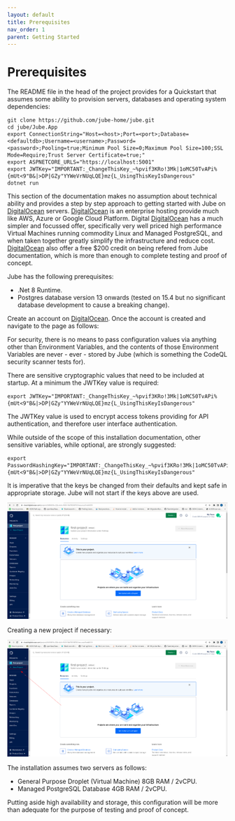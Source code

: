 ```yaml
---
layout: default
title: Prerequisites
nav_order: 1
parent: Getting Started
---
```


# Prerequisites

The README file in the head of the project provides for a Quickstart that assumes some ability to provision servers, databases and operating system dependencies:

```shell
git clone https://github.com/jube-home/jube.git
cd jube/Jube.App
export ConnectionString="Host=<host>;Port=<port>;Database=<defaultdb>;Username=<username>;Password=<password>;Pooling=true;Minimum Pool Size=0;Maximum Pool Size=100;SSL Mode=Require;Trust Server Certificate=true;"
export ASPNETCORE_URLS="https://localhost:5001"
export JWTKey="IMPORTANT:_ChangeThisKey_~%pvif3KRo!3Mk|1oMC50TvAPi%{mUt<9"B&|>DP|GZy"YYWeVrNUqLQE}mz{L_UsingThisKeyIsDangerous"
dotnet run
```

This section of the documentation makes no assumption about technical ability and provides a step by step approach to getting started with Jube on [DigitalOcean](https://m.do.co/c/8be72e86abb2) servers.  [DigitalOcean](https://m.do.co/c/8be72e86abb2) is an enterprise hosting provide much like AWS, Azure or Google Cloud Platform.  Digital [DigitalOcean](https://m.do.co/c/8be72e86abb2) has a much simpler and focussed offer,  specifically very well priced high performance Virtual Machines running commodity Linux and Managed PostgreSQL, and when taken together greatly simplify the infrastructure and reduce cost.  [DigitalOcean](https://m.do.co/c/8be72e86abb2) also offer a free $200 credit on being refered from Jube documentation, which is more than enough to complete testing and proof of concept.

Jube has the following prerequisites:

* .Net 8 Runtime.
* Postgres database version 13 onwards (tested on 15.4 but no significant database development to cause a breaking change).

Create an account on [DigitalOcean](https://m.do.co/c/8be72e86abb2).  Once the account is created and navigate to the page as follows:

For security, there is no means to pass configuration values via anything other than Environment Variables,  and the contents of those Environment Variables are never - ever - stored by Jube (which is something the CodeQL security scanner tests for).

There are sensitive cryptographic values that need to be included at startup. At a minimum the JWTKey value is required:

```shell
export JWTKey="IMPORTANT:_ChangeThisKey_~%pvif3KRo!3Mk|1oMC50TvAPi%{mUt<9"B&|>DP|GZy"YYWeVrNUqLQE}mz{L_UsingThisKeyIsDangerous"
```

The JWTKey value is used to encrypt access tokens providing for API authentication, and therefore user interface authentication.

While outside of the scope of this installation documentation, other sensitive variables, while optional,  are strongly suggested:

```shell
export PasswordHashingKey="IMPORTANT:_ChangeThisKey_~%pvif3KRo!3Mk|1oMC50TvAPi%{mUt<9"B&|>DP|GZy"YYWeVrNUqLQE}mz{L_UsingThisKeyIsDangerous"
```

It is imperative that the keys be changed from their defaults and kept safe in appropriate storage.  Jube will not start if the keys above are used.

![Image](ProjectPage.png)

Creating a new project if necessary:

![Image](LocationOfNewProject.png)

The installation assumes two servers as follows:

* General Purpose Droplet (Virtual Machine) 8GB RAM / 2vCPU.
* Managed PostgreSQL Database 4GB RAM / 2vCPU.

Putting aside high availability and storage, this configuration will be more than adequate for the purpose of testing and proof of concept.